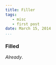 ```yaml
---
title: Filler
tags: 
   - misc
   - first post
date: March 15, 2014
...
```


### Filled

*Already*.
